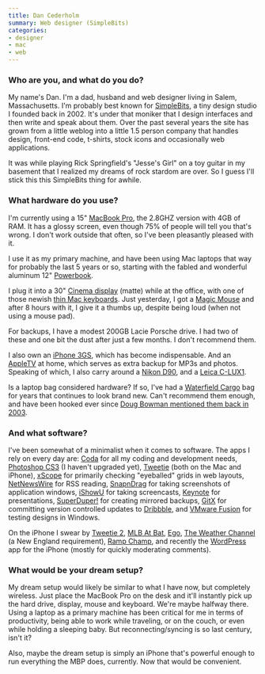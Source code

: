 ```yaml
---
title: Dan Cederholm
summary: Web designer (SimpleBits)
categories:
- designer
- mac
- web
---
```


### Who are you, and what do you do?

My name's Dan. I'm a dad, husband and web designer living in Salem, Massachusetts. I'm probably best known for [SimpleBits](http://simplebits.com "Dan's website."), a tiny design studio I founded back in 2002. It's under that moniker that I design interfaces and then write and speak about them. Over the past several years the site has grown from a little weblog into a little 1.5 person company that handles design, front-end code, t-shirts, stock icons and occasionally web applications.

It was while playing Rick Springfield's "Jesse's Girl" on a toy guitar in my basement that I realized my dreams of rock stardom are over. So I guess I'll stick this this SimpleBits thing for awhile.

### What hardware do you use?

I'm currently using a 15" [MacBook Pro][macbook-pro], the 2.8GHZ version with 4GB of RAM. It has a glossy screen, even though 75% of people will tell you that's wrong. I don't work outside that often, so I've been pleasantly pleased with it.

I use it as my primary machine, and have been using Mac laptops that way for probably the last 5 years or so, starting with the fabled and wonderful aluminum 12" [Powerbook][powerbook-g4].

I plug it into a 30" [Cinema display][cinema-display] (matte) while at the office, with one of those newish [thin Mac keyboards][keyboard]. Just yesterday, I got a [Magic Mouse][magic-mouse] and after 8 hours with it, I give it a thumbs up, despite being loud (when not using a mouse pad).

For backups, I have a modest 200GB Lacie Porsche drive. I had two of these and one bit the dust after just a few months. I don't recommend them.

I also own an [iPhone 3GS][iphone], which has become indispensable. And an [AppleTV][apple-tv] at home, which serves as extra backup for MP3s and photos. Speaking of which, I also carry around a [Nikon D90][d90], and a [Leica C-LUX1][c-lux-1].

Is a laptop bag considered hardware? If so, I've had a [Waterfield Cargo][cargo-bag] bag for years that continues to look brand new. Can't recommend them enough, and have been hooked ever since [Doug Bowman mentioned them back in 2003](http://stopdesign.com/archive/2003/09/10/sfbags.html "Bowman's post about WaterField bags.").

### And what software?

I've been somewhat of a minimalist when it comes to software. The apps I rely on every day are: [Coda][] for all my coding and development needs, [Photoshop CS3][photoshop] (I haven't upgraded yet), [Tweetie][] (both on the Mac and iPhone), [xScope][] for primarily checking "eyeballed" grids in web layouts, [NetNewsWire][] for RSS reading, [SnapnDrag][] for taking screenshots of application windows, [iShowU][] for taking screencasts, [Keynote][] for presentations, [SuperDuper!][superduper] for creating mirrored backups, [GitX][] for committing version controlled updates to [Dribbble][], and [VMware Fusion][vmware-fusion] for testing designs in Windows.

On the iPhone I swear by [Tweetie 2][tweetie-ios], [MLB At Bat][mlb-at-bat-ios], [Ego][ego-ios], [The Weather Channel][weather-channel-ios] (a New England requirement), [Ramp Champ][ramp-champ-ios], and recently the [WordPress][wordpress-ios] app for the iPhone (mostly for quickly moderating comments).

### What would be your dream setup?

My dream setup would likely be similar to what I have now, but completely wireless. Just place the MacBook Pro on the desk and it'll instantly pick up the hard drive, display, mouse and keyboard. We're maybe halfway there. Using a laptop as a primary machine has been critical for me in terms of productivity, being able to work while traveling, or on the couch, or even while holding a sleeping baby. But reconnecting/syncing is so last century, isn't it?

Also, maybe the dream setup is simply an iPhone that's powerful enough to run everything the MBP does, currently. Now that would be convenient.

[iphone]: https://en.wikipedia.org/wiki/IPhone_(1st_generation) "A smartphone."
[apple-tv]: https://www.apple.com/appletv/ "A device for viewing media on a TV."
[macbook-pro]: https://www.apple.com/macbook-pro/ "A laptop."
[magic-mouse]: https://www.apple.com/magicmouse/ "A multi-touch mouse."
[cinema-display]: https://en.wikipedia.org/wiki/Apple_Cinema_Display "An LCD display."
[c-lux-1]: https://www.amazon.com/Leica-Digital-Camera-Optical-Stabilized/dp/B000FAPQHM "A 6 megapixel digital compact camera."
[cargo-bag]: https://www.sfbags.com/products/cargo-laptop-bag "A large laptop bag with many pockets."
[d90]: https://www.nikonusa.com/en/Nikon-Products/Product-Archive/Digital-SLR-Cameras/D90.html "A 12.3 megapixel digital SLR camera."
[keyboard]: https://www.apple.com/keyboard/ "The keyboard."
[powerbook-g4]: https://en.wikipedia.org/wiki/PowerBook_G4 "A laptop."
[ramp-champ-ios]: https://design.iconfactory.com/ramp-champ-for-ios/ "A skee-ball-esque game for the iPhone."
[ishowu]: http://store.shinywhitebox.com/#ishowu "Screencasting software for Mac OS X."
[netnewswire]: https://en.wikipedia.org/wiki/NetNewsWire "A popular feed reader for the Mac."
[gitx]: http://gitx.frim.nl/ "A git GUI for Mac OS X."
[tweetie]: https://en.wikipedia.org/wiki/Tweetie "A Twitter client for the Mac."
[tweetie-ios]: https://en.wikipedia.org/wiki/Tweetie "A Twitter client."
[snapndrag]: http://www.yellowmug.com/snapndrag/ "A screenshot tool for Mac OS X."
[superduper]: http://shirt-pocket.com/SuperDuper/SuperDuperDescription.html "An excellent Mac backup/cloning application."
[mlb-at-bat-ios]: http://m.mlb.com/apps/atbat "An iPhone baseball app for viewing scores and streaming matches."
[coda]: https://panic.com/coda/ "A single-window HTML/web tool for the Mac."
[dribbble]: https://dribbble.com/ "A web community for sharing screenshots of your work."
[vmware-fusion]: https://www.vmware.com/products/fusion.html "A PC emulator for the Mac."
[xscope]: http://xscopeapp.com "A Mac tool for on-screen measuring and aligning."
[ego-ios]: http://www.ego-app.com/ "An iPhone application for checking web statistics."
[keynote]: https://www.apple.com/keynote/ "Presentation software for the Mac."
[photoshop]: https://www.adobe.com/products/photoshop.html "A bitmap image editor."
[weather-channel-ios]: https://itunes.apple.com/us/app/the-weather-channel/id295646461 "An iPhone app for accessing the Weather Channel."
[wordpress-ios]: https://itunes.apple.com/us/app/wordpress/id335703880 "An app for creating, editing and managing WordPress posts."
